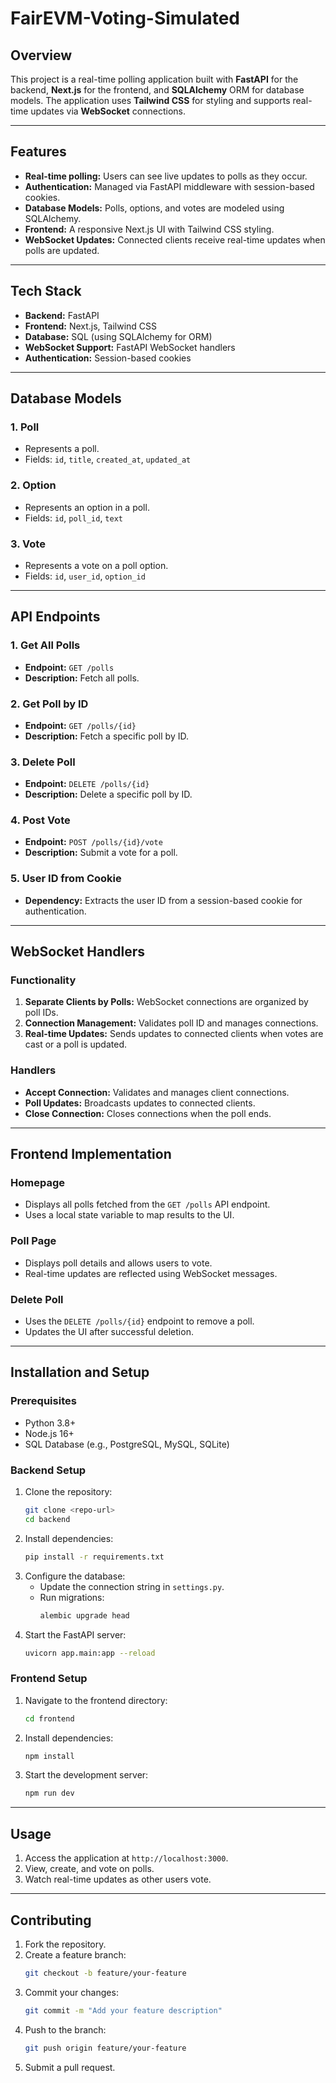 # FairEVM-Voting-Simulated

## Overview
This project is a real-time polling application built with **FastAPI** for the backend, **Next.js** for the frontend, and **SQLAlchemy** ORM for database models. The application uses **Tailwind CSS** for styling and supports real-time updates via **WebSocket** connections.

---

## Features
- **Real-time polling:** Users can see live updates to polls as they occur.
- **Authentication:** Managed via FastAPI middleware with session-based cookies.
- **Database Models:** Polls, options, and votes are modeled using SQLAlchemy.
- **Frontend:** A responsive Next.js UI with Tailwind CSS styling.
- **WebSocket Updates:** Connected clients receive real-time updates when polls are updated.

---

## Tech Stack
- **Backend:** FastAPI
- **Frontend:** Next.js, Tailwind CSS
- **Database:** SQL (using SQLAlchemy for ORM)
- **WebSocket Support:** FastAPI WebSocket handlers
- **Authentication:** Session-based cookies

---

## Database Models

### 1. Poll
- Represents a poll.
- Fields: `id`, `title`, `created_at`, `updated_at`

### 2. Option
- Represents an option in a poll.
- Fields: `id`, `poll_id`, `text`

### 3. Vote
- Represents a vote on a poll option.
- Fields: `id`, `user_id`, `option_id`

---

## API Endpoints

### 1. **Get All Polls**
- **Endpoint:** `GET /polls`
- **Description:** Fetch all polls.

### 2. **Get Poll by ID**
- **Endpoint:** `GET /polls/{id}`
- **Description:** Fetch a specific poll by ID.

### 3. **Delete Poll**
- **Endpoint:** `DELETE /polls/{id}`
- **Description:** Delete a specific poll by ID.

### 4. **Post Vote**
- **Endpoint:** `POST /polls/{id}/vote`
- **Description:** Submit a vote for a poll.

### 5. **User ID from Cookie**
- **Dependency:** Extracts the user ID from a session-based cookie for authentication.

---

## WebSocket Handlers

### Functionality
1. **Separate Clients by Polls:** WebSocket connections are organized by poll IDs.
2. **Connection Management:** Validates poll ID and manages connections.
3. **Real-time Updates:** Sends updates to connected clients when votes are cast or a poll is updated.

### Handlers
- **Accept Connection:** Validates and manages client connections.
- **Poll Updates:** Broadcasts updates to connected clients.
- **Close Connection:** Closes connections when the poll ends.

---

## Frontend Implementation

### Homepage
- Displays all polls fetched from the `GET /polls` API endpoint.
- Uses a local state variable to map results to the UI.

### Poll Page
- Displays poll details and allows users to vote.
- Real-time updates are reflected using WebSocket messages.

### Delete Poll
- Uses the `DELETE /polls/{id}` endpoint to remove a poll.
- Updates the UI after successful deletion.

---

## Installation and Setup

### Prerequisites
- Python 3.8+
- Node.js 16+
- SQL Database (e.g., PostgreSQL, MySQL, SQLite)

### Backend Setup
1. Clone the repository:
   ```bash
   git clone <repo-url>
   cd backend
   ```
2. Install dependencies:
   ```bash
   pip install -r requirements.txt
   ```
3. Configure the database:
   - Update the connection string in `settings.py`.
   - Run migrations:
     ```bash
     alembic upgrade head
     ```
4. Start the FastAPI server:
   ```bash
   uvicorn app.main:app --reload
   ```

### Frontend Setup
1. Navigate to the frontend directory:
   ```bash
   cd frontend
   ```
2. Install dependencies:
   ```bash
   npm install
   ```
3. Start the development server:
   ```bash
   npm run dev
   ```

---

## Usage
1. Access the application at `http://localhost:3000`.
2. View, create, and vote on polls.
3. Watch real-time updates as other users vote.

---

## Contributing
1. Fork the repository.
2. Create a feature branch:
   ```bash
   git checkout -b feature/your-feature
   ```
3. Commit your changes:
   ```bash
   git commit -m "Add your feature description"
   ```
4. Push to the branch:
   ```bash
   git push origin feature/your-feature
   ```
5. Submit a pull request.
